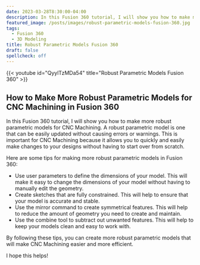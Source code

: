 ```yaml
---
date: 2023-03-28T8:30:00-04:00
description: In this Fusion 360 tutorial, I will show you how to make more robust parametric models for CNC Machining. A robust parametric model is one that can be easily updated without causing errors or warnings.
featured_image: /posts/images/robust-parametric-models-fusion-360.jpg
tags:
  - Fusion 360
  - 3D Modeling
title: Robust Parametric Models Fusion 360
draft: false
spellcheck: off
---
```


{{< youtube id="QyylTzMDa54" title="Robust Parametric Models Fusion 360" >}}

## How to Make More Robust Parametric Models for CNC Machining in Fusion 360

In this Fusion 360 tutorial, I will show you how to make more robust parametric models for CNC Machining. A robust parametric model is one that can be easily updated without causing errors or warnings. This is important for CNC Machining because it allows you to quickly and easily make changes to your designs without having to start over from scratch.

Here are some tips for making more robust parametric models in Fusion 360:

- Use user parameters to define the dimensions of your model. This will make it easy to change the dimensions of your model without having to manually edit the geometry.
- Create sketches that are fully constrained. This will help to ensure that your model is accurate and stable.
- Use the mirror command to create symmetrical features. This will help to reduce the amount of geometry you need to create and maintain.
- Use the combine tool to subtract out unwanted features. This will help to keep your models clean and easy to work with.

By following these tips, you can create more robust parametric models that will make CNC Machining easier and more efficient.

I hope this helps!
